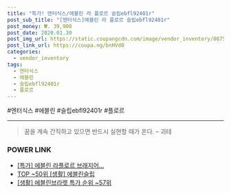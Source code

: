 ```yaml
--- 
title: "특가! 엔터식스/에블린 라 플로르 슬립ebfl92401r" 
post_sub_title: "[엔터식스]에블린 라 플로르 슬립ebfl92401r" 
post_money: ₩. 39,900 
post_date: 2020.01.30 
post_img_url: https://static.coupangcdn.com/image/vendor_inventory/0875/bdabd305af1b182415162527c234477c2cd5e5bf037151d70fb91dec0912.jpg 
post_link_url: https://coupa.ng/bnHVd0 
categories: 
  - vendor_inventory 
tags: 
  - 엔터식스 
  - 에블린 
  - 슬립ebfl92401r 
  - 플로르 
--- 
```

  #엔터식스 #에블린 #슬립ebfl92401r #플로르 
<hr> 

> 꿈을 계속 간직하고 있으면 반드시 실현할 때가 온다. – 괴테 


### POWER LINK

* <a href="https://blog.naver.com/santokki14/221790507932" target="_blank">[특가] 에블린 라플로르 브래지어...</a>
* <a href="https://blog.naver.com/an0733/221786135112" target="_blank"> TOP ~50위 [생활] 에블린슬립</a>
* <a href="https://blog.naver.com/sakai111/221784491162" target="_blank"> [생활] 에블린브라렛 특가 순위 ~57위</a>
